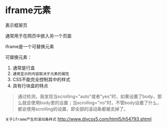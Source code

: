 # iframe元素

表示框架页

通常用于在网页中嵌入另一个页面

iframe是一个可替换元素

可替换元素：

1. 通常是行盒
2. `通常显示的内容取决于元素的属性`
3. CSS不能完全控制其中的样式
4. 具有行块盒的特点

> 通过检测，我发现当scrolling="auto"或者"yes"时，如果设置了body，那么就会使用body里的设置；当scrolling="no"时，不管body设置了什么，都会使用scrolling的设置，即全部的滚动条都被去掉了。

```关于iframe产生的滚动条样式```
http://www.divcss5.com/html5/h54793.shtml